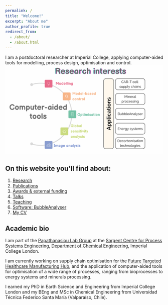 ```yaml
---
permalink: /
title: "Welcome!"
excerpt: "About me"
author_profile: true
redirect_from: 
  - /about/
  - /about.html
---
```


I am a postdoctoral researcher at Imperial College, applying computer-aided tools for modelling, process design, optimisation and control. 
![](/_pages/inicio3.png)

## On this website you'll find about:
1. [Research](/research)
2. [Publications](/publications)
3. [Awards & external funding](/awards)
4. [Talks](/talks.html)
5. [Teaching](/teaching.html)
6. [Software: BubbleAnalyser](/software)
7. [My CV](/cv)


## Academic bio

I am part of the [Papathanasiou Lab Group](https://www.papathanlab.com/) at the [Sargent Centre for Process Systems Engineering](https://www.imperial.ac.uk/process-systems-engineering/), [Department of Chemical Engineering](https://www.imperial.ac.uk/chemical-engineering/), Imperial College London. 

I am currently working on supply chain optimisation for the [Future Targeted Healthcare Manufacturing Hub](https://www.ucl.ac.uk/biochemical-engineering/research/research-and-training-centres/future-targeted-healthcare-manufacturing-hub), and the application of computer-aided tools for optimisation of a wide range of processes, ranging from bioprocesses to energy systems and minerals processing. 

I earned my PhD in Earth Science and Engineering from Imperial College London and my BEng and MSc in Chemical Engineering from Universidad Técnica Federico Santa María (Valparaíso, Chile). 



